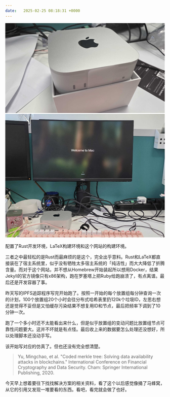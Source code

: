 ```yaml
---
date:   2025-02-25 08:18:31 +0000
---
```


![Mac Mini开箱](assets/img/1000002161.jpg)
![Mac Mini完成初始设置](assets/img/1000002166.jpg)

配置了Rust开发环境，LaTeX构建环境和这个网站的构建环境。

三者之中最轻松的是Rust而最麻烦的是这个，完全出乎意料。Rust和LaTeX都直接装在了宿主系统里，似乎没有牺牲太多宿主系统的「纯洁性」而大大降低了折腾含量。而对于这个网站，并不想从Homebrew开始装起所以想用Docker，结果Jekyll的官方镜像只有x86架构，跑在罗塞塔上把Ruby给跑崩溃了，有点离谱。最后还是开发容器了事。

昨天写的IPFS追踪程序写完开始跑了。按照一开始的每个放置组每分钟查询一次的计划，100个放置组20个小时会往分布式哈希表里扔120k个垃圾ID，左思右想还是觉得不妥但是又怕缓存污染结果不想复用ID和节点，最后把频率下调到了10分钟一次。

跑了一个多小时还不太能看出来什么，但是似乎放置组的变动问题比放置组节点可靠性问题要大。这并不坏就是有点怪。最后收上来的数据要怎么处理还没想好，所以处理脚本还没动手写。

该开始写对应的仿真了。但也还没有完全想清楚。

> Yu, Mingchao, et al. "Coded merkle tree: Solving data availability attacks in blockchains." International Conference on Financial Cryptography and Data Security. Cham: Springer International Publishing, 2020.

今天早上想着要往下找找解决方案的相关资料，看了这个以后感觉像捅了马蜂窝，从它的引用又发现一堆要看的东西。看吧，看完就会做了也好。
